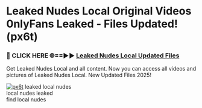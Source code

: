 # Leaked Nudes Local Original Videos 0nlyFans Leaked - Files Updated! (px6t)

<h3>🔴 CLICK HERE 🌐==►► <a href="https://tinyurl.com/yrmya6cz" rel="nofollow">Leaked Nudes Local Updated Files</a></h3>

Get Leaked Nudes Local and all content. Now you can access all videos and pictures of Leaked Nudes Local. New Updated Files 2025!

[![px6t](https://i.imgur.com/FMdXYCs.gif)](https://tinyurl.com/yrmya6cz)
leaked local nudes<br>
local nudes leaked<br>
find local nudes